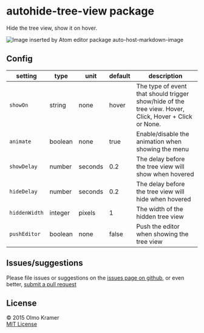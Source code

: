 # autohide-tree-view package

Hide the tree view, show it on hover.

![Image inserted by Atom editor package auto-host-markdown-image](https://raw.githubusercontent.com/olmokramer/atom-autohide-tree-view/master/images/screencast.gif)

## Config

| setting       | type    | unit    | default | description |
| ---           | ---     | ---     | ---     | --- |
| `showOn`      | string  | none    | hover   | The type of event that should trigger show/hide of the tree view. Hover, Click, Hover + Click or None. |
| `animate`     | boolean | none    | true    | Enable/disable the animation when showing the menu |
| `showDelay`   | number  | seconds | 0.2     | The delay before the tree view will show when hovered |
| `hideDelay`   | number  | seconds | 0.2     | The delay before the tree view will hide when hovered |
| `hiddenWidth` | integer | pixels  | 1       | The width of the hidden tree view |
| `pushEditor`  | boolean | none    | false   | Push the editor when showing the tree view |

## Issues/suggestions

Please file issues or suggestions on the [issues page on github](https://github.com/olmokramer/autohide-tree-view/issues/new), or even better, [submit a pull request](https://github.com/olmokramer/atom-autohide-tree-view/pulls)

## License

&copy; 2015 Olmo Kramer <br> [MIT License](LICENSE.md)